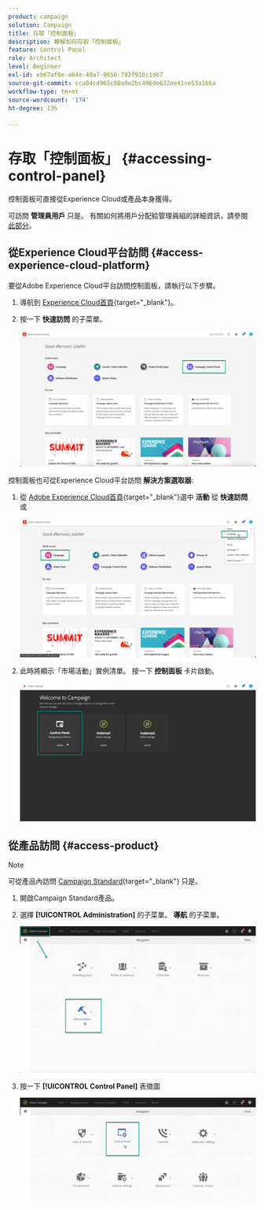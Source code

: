 ```yaml
---
product: campaign
solution: Campaign
title: 存取「控制面板」
description: 瞭解如何存取「控制面板」
feature: Control Panel
role: Architect
level: Beginner
exl-id: eb67af6e-a64e-49a7-9656-782f91bc1d67
source-git-commit: cca04cd965c00a9e2bc496de632ee41ce53a166a
workflow-type: tm+mt
source-wordcount: '174'
ht-degree: 13%

---
```


# 存取「控制面板」 {#accessing-control-panel}

控制面板可直接從Experience Cloud或產品本身獲得。

可訪問 **管理員用戶** 只是。 有關如何將用戶分配給管理員組的詳細資訊，請參閱 [此部分](../../discover/using/managing-permissions.md)。

## 從Experience Cloud平台訪問 {#access-experience-cloud-platform}

要從Adobe Experience Cloud平台訪問控制面板，請執行以下步驟。

1. 導航到 [Experience Cloud首頁](https://experiencecloud.adobe.com/){target="_blank"}。

1. 按一下 **快速訪問** 的子菜單。

   ![](assets/do-not-localize/quickaccess.png)

控制面板也可從Experience Cloud平台訪問 **解決方案選取器**:

1. 從 [Adobe Experience Cloud首頁](https://experiencecloud.adobe.com/){target="_blank"}選中 **活動** 從 **快速訪問** 或

   ![](assets/do-not-localize/control_panel_access1.png)

1. 此時將顯示「市場活動」實例清單。 按一下 **控制面板** 卡片啟動。

   ![](assets/do-not-localize/control_panel_access2.png)

## 從產品訪問 {#access-product}

>[!NOTE]
>
>可從產品內訪問 [Campaign Standard](https://experienceleague.adobe.com/docs/campaign-standard/using/campaign-standard-home.html?lang=zh-Hant){target="_blank"} 只是。

1. 開啟Campaign Standard產品。

1. 選擇 **[!UICONTROL Administration]** 的子菜單。 **導航** 的子菜單。

   ![](assets/control_panel_access3.png)

1. 按一下 **[!UICONTROL Control Panel]** 表徵圖

   ![](assets/control_panel_access4.png)
